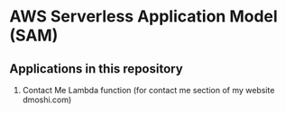 # AWS Serverless Application Model (SAM) 

## Applications in this repository

1. Contact Me Lambda function (for contact me section of my website dmoshi.com) 
